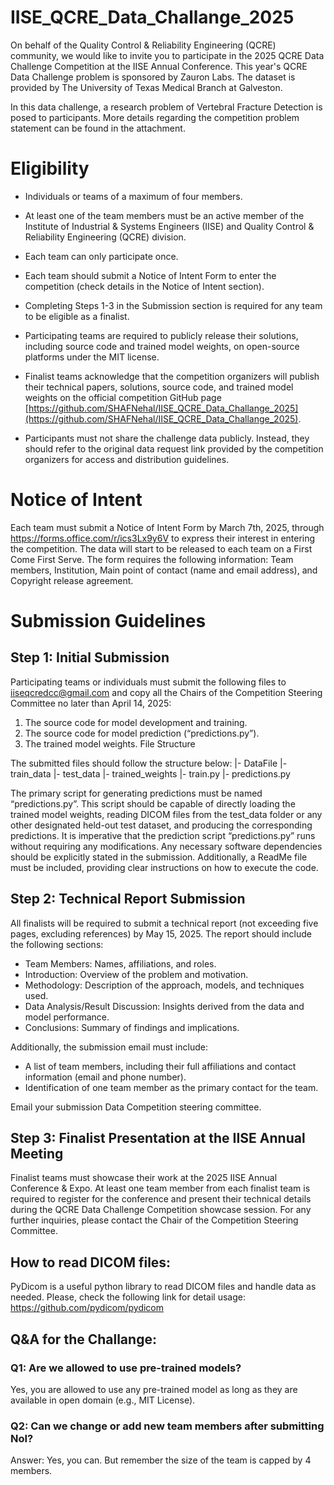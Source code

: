 # IISE_QCRE_Data_Challange_2025
On behalf of the Quality Control & Reliability Engineering (QCRE) community, we would like to invite you to participate in the 2025 QCRE Data Challenge Competition at the IISE Annual Conference. This year's QCRE Data Challenge problem is sponsored by Zauron Labs. The dataset is provided by The University of Texas Medical Branch at Galveston. 

In this data challenge, a research problem of Vertebral Fracture Detection is posed to participants. More details regarding the competition problem statement can be found in the attachment. 

# Eligibility
- Individuals or teams of a maximum of four members.   

- At least one of the team members must be an active member of the Institute of Industrial & Systems Engineers (IISE) and Quality Control & Reliability Engineering (QCRE) division.

- Each team can only participate once.

- Each team should submit a Notice of Intent Form to enter the competition (check details in the Notice of Intent section).

- Completing Steps 1-3 in the Submission section is required for any team to be eligible as a finalist.

- Participating teams are required to publicly release their solutions, including source code and trained model weights, on open-source platforms under the MIT license.

- Finalist teams acknowledge that the competition organizers will publish their technical papers, solutions, source code, and trained model weights on the official competition GitHub page [https://github.com/SHAFNehal/IISE_QCRE_Data_Challange_2025](https://github.com/SHAFNehal/IISE_QCRE_Data_Challange_2025). 
- Participants must not share the challenge data publicly. Instead, they should refer to the original data request link provided by the competition organizers for access and distribution guidelines. 

# Notice of Intent
Each team must submit a Notice of Intent Form by March 7th, 2025, through https://forms.office.com/r/ics3Lx9y6V to express their interest in entering the competition. The data will start to be released to each team on a First Come First Serve. The form requires the following information: Team members, Institution, Main point of contact (name and email address), and Copyright release agreement.

# Submission Guidelines
## Step 1: Initial Submission
Participating teams or individuals must submit the following files to iiseqcredcc@gmail.com and copy all the Chairs of the Competition Steering Committee no later than April 14, 2025:
1.	The source code for model development and training.
2.	The source code for model prediction (“predictions.py”).
3.	The trained model weights.
File Structure

The submitted files should follow the structure below:
    |- DataFile
        |- train_data
        |- test_data
    |- trained_weights
    |- train.py
    |- predictions.py

The primary script for generating predictions must be named “predictions.py”. This script should be capable of directly loading the trained model weights, reading DICOM files from the test_data folder or any other designated held-out test dataset, and producing the corresponding predictions.
It is imperative that the prediction script “predictions.py” runs without requiring any modifications. Any necessary software dependencies should be explicitly stated in the submission. Additionally, a ReadMe file must be included, providing clear instructions on how to execute the code.

## Step 2: Technical Report Submission
All finalists will be required to submit a technical report (not exceeding five pages, excluding references) by May 15, 2025. The report should include the following sections:
-	Team Members: Names, affiliations, and roles.
-	Introduction: Overview of the problem and motivation.
-	Methodology: Description of the approach, models, and techniques used.
-	Data Analysis/Result Discussion: Insights derived from the data and model performance.
-	Conclusions: Summary of findings and implications.

Additionally, the submission email must include:
-	A list of team members, including their full affiliations and contact information (email and phone number).
-	Identification of one team member as the primary contact for the team.

Email your submission Data Competition steering committee. 

## Step 3: Finalist Presentation at the IISE Annual Meeting
Finalist teams must showcase their work at the 2025 IISE Annual Conference & Expo. At least one team member from each finalist team is required to register for the conference and present their technical details during the QCRE Data Challenge Competition showcase session.
For any further inquiries, please contact the Chair of the Competition Steering Committee.


## How to read DICOM files:
PyDicom is a useful python library to read DICOM files and handle data as needed. Please, check the following link for detail usage: https://github.com/pydicom/pydicom


## Q&A for the Challange:
### Q1: Are we allowed to use pre-trained models?
Yes, you are allowed to use any pre-trained model as long as they are available in open domain (e.g., MIT License). 

### Q2: Can we change or add new team members after submitting NoI?
Answer: Yes, you can. But remember the size of the team is capped by 4 members.
